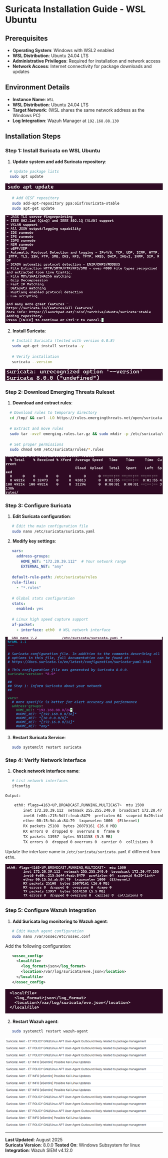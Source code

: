# Suricata Installation Guide - WSL Ubuntu 

## Prerequisites

- **Operating System**: Windows  with WSL2 enabled
- **WSL Distribution**: Ubuntu 24.04 LTS
- **Administrative Privileges**: Required for installation and network access
- **Network Access**: Internet connectivity for package downloads and updates

## Environment Details

- **Instance Name**: `WSL`
- **WSL Distribution**: Ubuntu 24.04 LTS
- **Target Network**: (WSL shares the same network address as the Windows PC)
- **Log Integration**: Wazuh Manager at `192.168.88.130`

## Installation Steps

### Step 1: Install Suricata on WSL Ubuntu

1. **Update system and add Suricata repository**:

 ```bash
   # Update package lists
   sudo apt update
   ```

 ![apt-update](./screenshots/01-apt-update.png)

```bash
   # Add OISF repository
   sudo add-apt-repository ppa:oisf/suricata-stable
   sudo apt-get update
   ```

 ![Add-OISF-repository](./screenshots/02-Add-OISF-repository.png)

2. **Install Suricata**:
```bash
   # Install Suricata (tested with version 6.0.8)
   sudo apt-get install suricata -y
   
   # Verify installation
   suricata --version
   ```

   ![Suricata Installation](screenshots/03-version.png)

### Step 2: Download Emerging Threats Ruleset

1. **Download and extract rules**:

 ```bash
   # Download rules to temporary directory
   cd /tmp/ && curl -LO https://rules.emergingthreats.net/open/suricata-6.0.8/emerging.rules.tar.gz

   # Extract and move rules
   sudo tar -xvzf emerging.rules.tar.gz && sudo mkdir -p /etc/suricata/rules && sudo mv rules/*.rules /etc/suricata/rules/

   # Set proper permissions
   sudo chmod 640 /etc/suricata/rules/*.rules
   ```

   ![Rules Download](screenshots/04-rules-download.png)

### Step 3: Configure Suricata

1. **Edit Suricata configuration**:

```bash
   # Edit the main configuration file
   sudo nano /etc/suricata/suricata.yaml
   ```

2. **Modify key settings**:

```yaml
   vars:
     address-groups:
       HOME_NET: "172.20.39.112"  # Your network range
       EXTERNAL_NET: "any"

   default-rule-path: /etc/suricata/rules
   rule-files:
     - "*.rules"

   # Global stats configuration
   stats:
     enabled: yes

   # Linux high speed capture support
   af-packet:
     - interface: eth0  # WSL network interface
   ```

   ![Configuration Edit](screenshots/05-config-edit.png)

   3. **Restart Suricata Service**:
```bash 
   sudo systemclt restart suricata
   ```

### Step 4: Verify Network Interface

1. **Check network interface name**:

```bash
   # List network interfaces
   ifconfig
   ```

    Output:
```bash
    eth0: flags=4163<UP,BROADCAST,RUNNING,MULTICAST>  mtu 1500
        inet 172.20.39.112  netmask 255.255.240.0  broadcast 172.20.47.255
        inet6 fe80::215:5dff:feab:8479  prefixlen 64  scopeid 0x20<link>
        ether 00:15:5d:ab:84:79  txqueuelen 1000  (Ethernet)
        RX packets 25108  bytes 26079161 (26.0 MB)
        RX errors 0  dropped 0  overruns 0  frame 0
        TX packets 13957  bytes 5514158 (5.5 MB)
        TX errors 0  dropped 0 overruns 0  carrier 0  collisions 0
   ```

   Update the interface name in `/etc/suricata/suricata.yaml` if different from `eth0`.

   ![Network Interface](screenshots/06-network-interface.png)

### Step 5: Configure Wazuh Integration

1. **Add Suricata log monitoring to Wazuh agent**:
```bash
   # Edit Wazuh agent configuration
   sudo nano /var/ossec/etc/ossec.conf
   ```

   Add the following configuration:
```xml
   <ossec_config>
     <localfile>
       <log_format>json</log_format>
       <location>/var/log/suricata/eve.json</location>
     </localfile>
   </ossec_config>
   ```
   ![log-file](screenshots/08-log-file.png)

2. **Restart Wazuh agent**:
```bash
   sudo systemctl restart wazuh-agent
   ```
   
   ![Wazuh Integration](screenshots/07-wazuh-integration.png)

   ---

**Last Updated**: August 2025  
**Suricata Version**: 8.0.0
**Tested On**: Windows Subsystem for linux 
**Integration**: Wazuh SIEM v4.12.0